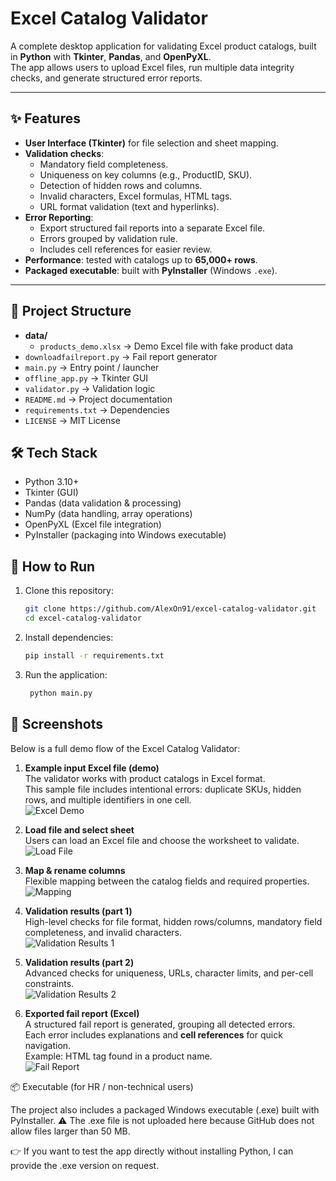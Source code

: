 # Excel Catalog Validator

A complete desktop application for validating Excel product catalogs, built in **Python** with **Tkinter**, **Pandas**, and **OpenPyXL**.  
The app allows users to upload Excel files, run multiple data integrity checks, and generate structured error reports.

---

## ✨ Features
- **User Interface (Tkinter)** for file selection and sheet mapping.
- **Validation checks**:
  - Mandatory field completeness.
  - Uniqueness on key columns (e.g., ProductID, SKU).
  - Detection of hidden rows and columns.
  - Invalid characters, Excel formulas, HTML tags.
  - URL format validation (text and hyperlinks).
- **Error Reporting**:
  - Export structured fail reports into a separate Excel file.
  - Errors grouped by validation rule.
  - Includes cell references for easier review.
- **Performance**: tested with catalogs up to **65,000+ rows**.
- **Packaged executable**: built with **PyInstaller** (Windows `.exe`).
---

## 📂 Project Structure

- **data/**
  - `products_demo.xlsx` → Demo Excel file with fake product data
- `downloadfailreport.py` → Fail report generator
- `main.py` → Entry point / launcher
- `offline_app.py` → Tkinter GUI
- `validator.py` → Validation logic
- `README.md` → Project documentation
- `requirements.txt` → Dependencies
- `LICENSE` → MIT License

## 🛠 Tech Stack
- Python 3.10+
- Tkinter (GUI)
- Pandas (data validation & processing)
- NumPy (data handling, array operations)
- OpenPyXL (Excel file integration)
- PyInstaller (packaging into Windows executable)

## 🚀 How to Run 

1. Clone this repository:
   ```bash
   git clone https://github.com/AlexOn91/excel-catalog-validator.git
   cd excel-catalog-validator
3. Install dependencies:
   ```bash
   pip install -r requirements.txt
5. Run the application:
   ```bash
    python main.py

## 📸 Screenshots

Below is a full demo flow of the Excel Catalog Validator:

1. **Example input Excel file (demo)**  
   The validator works with product catalogs in Excel format.  
   This sample file includes intentional errors: duplicate SKUs, hidden rows, and multiple identifiers in one cell.  
   ![Excel Demo](docs/screenshots/excel_demo.png)

2. **Load file and select sheet**  
   Users can load an Excel file and choose the worksheet to validate.  
   ![Load File](docs/screenshots/load_file.png)

3. **Map & rename columns**  
   Flexible mapping between the catalog fields and required properties.  
   ![Mapping](docs/screenshots/map_columns.png)

4. **Validation results (part 1)**  
   High-level checks for file format, hidden rows/columns, mandatory field completeness, and invalid characters.  
   ![Validation Results 1](docs/screenshots/results_part1.png)

5. **Validation results (part 2)**  
   Advanced checks for uniqueness, URLs, character limits, and per-cell constraints.  
   ![Validation Results 2](docs/screenshots/results_part2.png)

6. **Exported fail report (Excel)**  
   A structured fail report is generated, grouping all detected errors.  
   Each error includes explanations and **cell references** for quick navigation.  
   Example: HTML tag found in a product name.  
   ![Fail Report](docs/screenshots/fail_report.png)

📦 Executable (for HR / non-technical users)

The project also includes a packaged Windows executable (.exe) built with PyInstaller.
⚠️ The .exe file is not uploaded here because GitHub does not allow files larger than 50 MB.

👉 If you want to test the app directly without installing Python, I can provide the .exe version on request.
